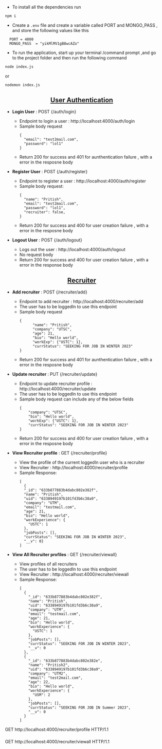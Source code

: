 -   To install all the dependencies run

```bash
npm i
```

-   Create a `.env` file and create a variable called PORT and MONGO_PASS , and store the following values like this

```
  PORT = 4000
  MONGO_PASS  = "yikMlMV1gB8wcAZo"
```

-   To run the application, start up your terminal /command prompt ,and go to the project folder and then run the following command

```bash
node index.js
```

or

```bash
nodemon index.js
```

<p align="center">
    <u><h2 align="center">User Authentication</h2></u>
</p>

-   **Login User** : POST {/auth/login}
    - Endpoint to login a user : http://localhost:4000/auth/login
    - Sample body request
      ```
      {
        "email": "test2mail.com",
        "password": "lol1"
      }
      ```
    - Return 200 for success and 401 for aunthentication failure , with a error in the resposne body


-   **Register User** : POST {/auth/register}
    - Endpoint to register a user : http://localhost:4000/auth/register 
    - Sample body request:
      ```
      {
        "name": "Pritish",
        "email": "test2mail.com", 
        "password": "lol1",
        "recruiter": false,
      }
      ```
    - Return 200 for success and 400 for user creation failure , with a error in the resposne body

-   **Logout User** : POST {/auth/logout}
    - Logs out the user : http://localhost:4000/auth/logout
    - No request body
    - Return 200 for success and 400 for user creation failure , with a error in the response body


<p align="center">
    <u><h2 align="center">Recruiter</h2></u>
</p>

-   **Add recruiter** : POST {/recruiter/add}
    - Endpoint to add recruiter : http://localhost:4000/recruiter/add
    - The user has to be loggedIn to use this endpoint
    - Sample body request
      ```
      {
            "name": "Pritish",
            "company": "UTSC",
            "age": 21,
            "bio": "Hello world",
            "workExp": {"USTC": 1},
            "currStatus": "SEEKING FOR JOB IN WINTER 2023"
      }
      ```
    - Return 200 for success and 401 for aunthentication failure , with a error in the resposne body


-   **Update recruiter** : PUT {/recruiter/update}
    - Endpoint to update recruiter profile : http://localhost:4000/recruiter/update 
    - The user has to be loggedIn to use this endpoint
    - Sample body request can include any of the below fields
      ```
      {
          "company": "UTSC",
          "bio": "Hello world",
          "workExp": {"USTC": 1},
          "currStatus": "SEEKING FOR JOB IN WINTER 2023"
      }
      ```
    - Return 200 for success and 400 for user creation failure , with a error in the resposne body

-   **View Recruiter profile** : GET {/recruiter/profile}
    - View the profile of the current loggedIn user who is a recruiter
    - View Recruiter : http://localhost:4000/recruiter/profile
    - Sample Response:
      ```
      [
        {
        "_id": "633b877883b4dabc802e382f",
        "name": "Pritish",
        "uid": "6338949197b101fd3b6c38a9",
        "company": "UTM",
        "email": "testmail.com",
        "age": 21,
        "bio": "Hello world",
        "workExperience": {
          "USTC": 1
        },
        "jobPosts": [],
        "currStatus": "SEEKING FOR JOB IN WINTER 2023",
        "__v": 0}
      ]
      ```

-   **View All Recruiter profiles** : GET {/recruiter/viewall}
    - View profiles of all recruiters
    - The user has to be loggedIn to use this endpoint
    - View Recruiter : http://localhost:4000/recruiter/viewall
    - Sample Response:
      ```
      [
        {
          "_id": "633b877883b4dabc802e382f",
          "name": "Pritish",
          "uid": "6338949197b101fd3b6c38a9",
          "company": "UTM",
          "email": "testmail.com",
          "age": 21,
          "bio": "Hello world",
          "workExperience": {
            "USTC": 1
          },
          "jobPosts": [],
          "currStatus": "SEEKING FOR JOB IN WINTER 2023",
          "__v": 0
        },
        {
          "_id": "633b877883b4dabc802e382e",
          "name": "Pritish2",
          "uid": "6338949197b101fd3b6c38a9",
          "company": "UTM2",
          "email": "test2mail.com",
          "age": 22,
          "bio": "Hello world",
          "workExperience": {
            "USM": 2
          },
          "jobPosts": [],
          "currStatus": "SEEKING FOR JOB IN Summer 2023",
          "__v": 0
        }
      ]
      ```










GET http://localhost:4000/recruiter/profile HTTP/1.1

###

GET http://localhost:4000/recruiter/viewall HTTP/1.1
